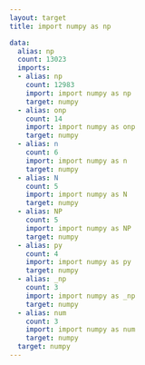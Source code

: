 ```yaml
---
layout: target
title: import numpy as np

data:
  alias: np
  count: 13023
  imports:
  - alias: np
    count: 12983
    import: import numpy as np
    target: numpy
  - alias: onp
    count: 14
    import: import numpy as onp
    target: numpy
  - alias: n
    count: 6
    import: import numpy as n
    target: numpy
  - alias: N
    count: 5
    import: import numpy as N
    target: numpy
  - alias: NP
    count: 5
    import: import numpy as NP
    target: numpy
  - alias: py
    count: 4
    import: import numpy as py
    target: numpy
  - alias: _np
    count: 3
    import: import numpy as _np
    target: numpy
  - alias: num
    count: 3
    import: import numpy as num
    target: numpy
  target: numpy
---
```

